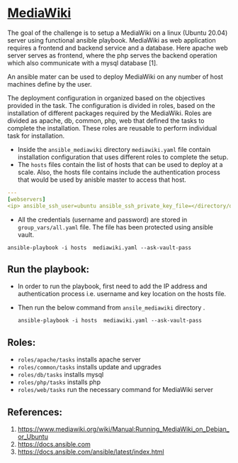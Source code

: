 
# [MediaWiki](#mediawiki)

The goal of the challenge is to setup a MediaWiki on a linux (Ubuntu 20.04) server using functional ansible playbook. MediaWiki as web application requires a frontend and backend service and a database. Here apache web server serves as frontend, where the php serves the backend operation which also communicate with a mysql database [1]. 



An ansible mater can be used to deploy MediaWiki on any number of host machines define by the user. 
 

The deployment configuration in organized based on the objectives provided in the task. The configuration is divided in roles, based on the installation of different packages required by the MediaWiki. Roles are divided as apache, db, common, php, web that defined the tasks to complete the installation. These roles are reusable to perform individual task for installation. 


-	Inside the `ansible_mediawiki` directory `mediawiki.yaml` file contain installation configuration that uses different roles to complete the setup. 
-	The `hosts` files contain the list of hosts that can be used to deploy at a scale. Also, the hosts file contains include the authentication process that would be used by anisble master to access that host. 

  ```yaml
  ---
  [webservers]
  <ip> ansible_ssh_user=ubuntu ansible_ssh_private_key_file=</directory/of/key.pem>
  ```

-	All the credentials (username and password) are stored in `group_vars/all.yaml` file. The file has been protected using ansible vault. 

  ```ansible-playbook -i hosts  mediawiki.yaml --ask-vault-pass```


## Run the playbook:
-	In order to run the playbook, first need to add the IP address and authentication process i.e. username and key location on the hosts file. 
-	Then run the below command from  `ansile_mediawiki` directory .

    `ansible-playbook -i hosts  mediawiki.yaml --ask-vault-pass`

## Roles:
- `roles/apache/tasks` installs apache server 
- `roles/common/tasks` installs update and upgrades 
- `roles/db/tasks` installs mysql 
- `roles/php/tasks` installs php
- `roles/web/tasks` run the necessary command for MediaWiki server

## References:
1.	https://www.mediawiki.org/wiki/Manual:Running_MediaWiki_on_Debian_or_Ubuntu
2.	https://docs.ansible.com
3.	https://docs.ansible.com/ansible/latest/index.html
